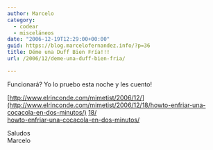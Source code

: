 ```yaml
---
author: Marcelo
category:
  - codear
  - misceláneos
date: "2006-12-19T12:29:00+00:00"
guid: https://blog.marcelofernandez.info/?p=36
title: Déme una Duff Bien Fría!!!
url: /2006/12/deme-una-duff-bien-fria/

---
```

Funcionará? Yo lo pruebo esta noche y les cuento!

[http://www.elrinconde.com/mimetist/2006/12/](http://www.elrinconde.com/mimetist/2006/12/18/howto-enfriar-una-cocacola-en-dos-minutos/) [18/](http://www.elrinconde.com/mimetist/2006/12/18/howto-enfriar-una-cocacola-en-dos-minutos/)  
[howto-enfriar-una-cocacola-en-dos-minutos/](http://www.elrinconde.com/mimetist/2006/12/18/howto-enfriar-una-cocacola-en-dos-minutos/)

Saludos  
Marcelo
